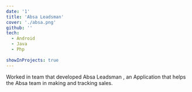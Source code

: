 ```yaml
---
date: '1'
title: 'Absa Leadsman'
cover: './absa.png'
github: ''
tech:
  - Android
  - Java
  - Php
  
showInProjects: true
---
```


Worked in team that developed Absa Leadsman , an Application that helps the Absa team in making and tracking sales. 

